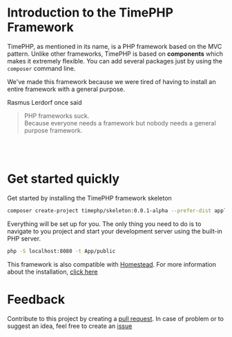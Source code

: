 # Introduction to the TimePHP Framework

TimePHP, as mentioned in its name, is a PHP framework based on the MVC pattern. Unlike other frameworks, TimePHP is based on **components** which makes it extremely flexible. You can add several packages just by using the `composer` command line.

We've made this framework because we were tired of having to install an entire framework with a general purpose.

Rasmus Lerdorf once said 

> PHP frameworks suck. <br>
> Because everyone needs a framework but nobody needs a general purpose framework.

<br>
<br>

# Get started quickly

Get started by installing the TimePHP framework skeleton

```bash
composer create-project timephp/skeleton:0.0.1-alpha --prefer-dist application_name
```

Everything will be set up for you. The only thing you need to do is to navigate to you project and start your development server using the built-in PHP server.

```bash
php -S localhost:8080 -t App/public
```

This framework is also compatible with [Homestead](https://laravel.com/docs/8.x/homestead). For more information about the installation, [click here](getting-started/installation.md)

# Feedback

Contribute to this project by creating a [pull request](https://github.com/TimePHP-org/TimePHP/pulls). In case of problem or to suggest an idea, feel free to create an [issue](https://github.com/TimePHP-org/TimePHP/issues)